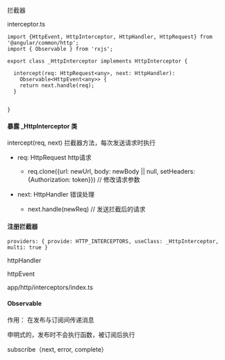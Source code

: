 拦截器

interceptor.ts

```
import {HttpEvent, HttpInterceptor, HttpHandler, HttpRequest} from '@angular/common/http';
import { Observable } from 'rxjs';

export class _HttpInterceptor implements HttpInterceptor {

  intercept(req: HttpRequest<any>, next: HttpHandler):
    Observable<HttpEvent<any>> {
    return next.handle(req);
  }
  
  
}
```

#### 暴露 _HttpInterceptor 类

intercept(req, next) 拦截器方法，每次发送请求时执行

* req: HttpRequest<any> http请求
  
  * req.clone({url: newUrl, body: newBody || null, setHeaders: {Authorization: token}})  // 修改请求参数
  
* next: HttpHandler 错误处理

  * next.handle(newReq) // 发送拦截后的请求


#### 注册拦截器

`providers: { provide: HTTP_INTERCEPTORS, useClass: _HttpInterceptor, multi: true }`

httpHandler

httpEvent

app/http/interceptors/index.ts


#### Observable

作用： 在发布与订阅间传递消息

申明式的，发布时不会执行函数，被订阅后执行

subscribe（next, error, complete）
